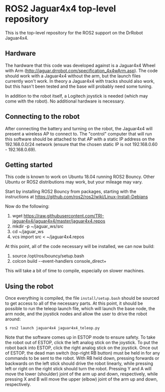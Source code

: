 # ROS2 Jaguar4x4 top-level repository

This is the top-level repository for the ROS2 support on the DrRobot Jaguar4x4.

## Hardware
The hardware that this code was developed against is a Jaguar4x4 Wheel with
Arm (http://jaguar.drrobot.com/specification_4x4wArm.asp).  The code should
work with a Jaguar4x4 without the arm, but the launch files currently won't
work.  In theory a Jaguar4x4 with tracks should also work, but this hasn't
been tested and the base will probably need some tuning.

In addition to the robot itself, a Logitech joystick is needed (which may come
with the robot).  No additional hardware is necessary.

## Connecting to the robot
After connecting the battery and turning on the robot, the Jaguar4x4 will
present a wireless AP to connect to.  The "control" computer that will run
this software should be attached to that AP with a static IP address on
the 192.168.0.0/24 network (ensure that the chosen static IP is not
192.168.0.60 - 192.168.0.69).

## Getting started
This code is known to work on Ubuntu 18.04 running ROS2 Bouncy.
Other Ubuntu or ROS2 distributions may work, but your mileage may
vary.

Start by installing ROS2 Bouncy from packages, starting with the
instructions at https://github.com/ros2/ros2/wiki/Linux-Install-Debians

Now do the following:

1.  wget https://raw.githubusercontent.com/TRI-jaguar4x4/jaguar4x4/master/jaguar4x4.repos
1.  mkdir -p ~/jaguar_ws/src
1.  cd ~/jaguar_ws
1.  vcs import src < ~/jaguar4x4.repos

At this point, all of the code necessary will be installed, we can now build:

1.  source /opt/ros/bouncy/setup.bash
1.  colcon build --event-handlers console_direct+

This will take a bit of time to compile, especially on slower machines.

## Using the robot
Once everything is compiled, the file `install/setup.bash` should be sourced
to get access to all of the necessary parts.  At this point, it should be
possible to run the teleop launch file, which will launch the base node, the
arm node, and the joystick nodes and allow the user to drive the robot around:

```
$ ros2 launch jaguar4x4 jaguar4x4_teleop.py
```

Note that the software comes up in ESTOP mode to ensure safety.  To take the
robot out of ESTOP, click the left analog stick on the joystick.  To put the
robot back into ESTOP, click the right analog stick on the joystick.  Once
out of ESTOP, the dead man switch (top-right RB button) must be held in for
any commands to be sent to the robot.  With RB held down, pressing forwards
or backwards on the left stick should drive the robot linearly, while pressing
left or right on the right stick should turn the robot.  Pressing Y and A will
move the lower (shoulder) joint of the arm up and down, respectively, while
pressing X and B will move the upper (elbow) joint of the arm up and down,
respectively.
